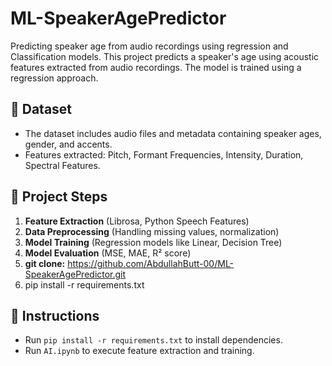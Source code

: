 # ML-SpeakerAgePredictor
Predicting speaker age from audio recordings using regression and Classification models.
This project predicts a speaker's age using acoustic features extracted from audio recordings. The model is trained using a regression approach.

## 📂 Dataset
- The dataset includes audio files and metadata containing speaker ages, gender, and accents.
- Features extracted: Pitch, Formant Frequencies, Intensity, Duration, Spectral Features.

## 🚀 Project Steps
1. **Feature Extraction** (Librosa, Python Speech Features)
2. **Data Preprocessing** (Handling missing values, normalization)
3. **Model Training** (Regression models like Linear, Decision Tree)
4. **Model Evaluation** (MSE, MAE, R² score)
5. **git clone:** https://github.com/AbdullahButt-00/ML-SpeakerAgePredictor.git
6. pip install -r requirements.txt


## 📜 Instructions
- Run `pip install -r requirements.txt` to install dependencies.
- Run `AI.ipynb` to execute feature extraction and training.

